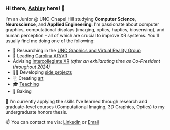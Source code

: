### Hi there, [Ashley](https://aneall.github.io/) here! 👋

I'm an Junior @ UNC-Chapel Hill studying **Computer Science**, **Neuroscience**, and **Applied Engineering**. I'm passionate about computer graphics, computational displays (imaging, optics, haptics, biosensing), and human perception – all of which are crucial to improve XR systems. You'll usually find me doing one of the following:

- 🔭 Researching in the [UNC Graphics and Virtual Reality Group](https://telepresence.web.unc.edu/)
- 🥽 Leading [Carolina AR/VR](https://uncarvr.org/)
- Advising [Intercollegiate XR](https://www.icxr.org/) _(after an exhilarating time as Co-President throughout 2024)_
- 👩‍💻 Developing [side projects](https://aneall.github.io/projects.html)
- ⿻ Creating [art](https://aneall.github.io/designs.html)
- 🎓 [Teaching](https://aneall.github.io/teaching.html)
- 🍪 Baking

📖 I’m currently applying the skills I've learned through research and graduate-level courses (Computational Imaging, 3D Graphics, Optics) to my undergraduate honors thesis.

📫 You can contact me via: [LinkedIn](https://www.linkedin.com/in/ashley-neall/) or [Email](aneall@unc.edu)
